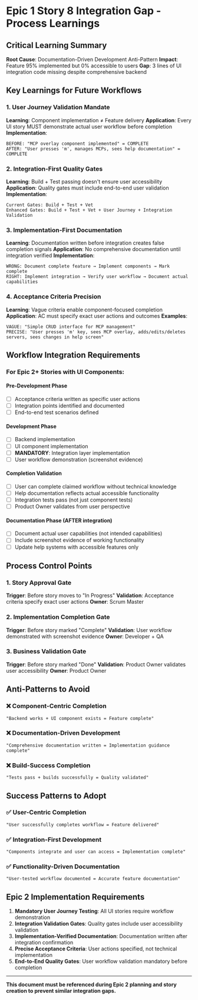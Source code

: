 # Epic 1 Story 8 Integration Gap - Process Learnings

## Critical Learning Summary

**Root Cause**: Documentation-Driven Development Anti-Pattern
**Impact**: Feature 95% implemented but 0% accessible to users
**Gap**: 3 lines of UI integration code missing despite comprehensive backend

## Key Learnings for Future Workflows

### 1. **User Journey Validation Mandate**
**Learning**: Component implementation ≠ Feature delivery
**Application**: Every UI story MUST demonstrate actual user workflow before completion
**Implementation**: 
```
BEFORE: "MCP overlay component implemented" = COMPLETE
AFTER: "User presses 'm', manages MCPs, sees help documentation" = COMPLETE
```

### 2. **Integration-First Quality Gates**
**Learning**: Build + Test passing doesn't ensure user accessibility
**Application**: Quality gates must include end-to-end user validation
**Implementation**:
```
Current Gates: Build + Test + Vet
Enhanced Gates: Build + Test + Vet + User Journey + Integration Validation
```

### 3. **Implementation-First Documentation**
**Learning**: Documentation written before integration creates false completion signals
**Application**: No comprehensive documentation until integration verified
**Implementation**:
```
WRONG: Document complete feature → Implement components → Mark complete
RIGHT: Implement integration → Verify user workflow → Document actual capabilities
```

### 4. **Acceptance Criteria Precision**
**Learning**: Vague criteria enable component-focused completion
**Application**: AC must specify exact user actions and outcomes
**Examples**:
```
VAGUE: "Simple CRUD interface for MCP management"
PRECISE: "User presses 'm' key, sees MCP overlay, adds/edits/deletes servers, sees changes in help screen"
```

## Workflow Integration Requirements

### For Epic 2+ Stories with UI Components:

#### Pre-Development Phase
- [ ] Acceptance criteria written as specific user actions
- [ ] Integration points identified and documented
- [ ] End-to-end test scenarios defined

#### Development Phase  
- [ ] Backend implementation
- [ ] UI component implementation
- [ ] **MANDATORY**: Integration layer implementation
- [ ] User workflow demonstration (screenshot evidence)

#### Completion Validation
- [ ] User can complete claimed workflow without technical knowledge
- [ ] Help documentation reflects actual accessible functionality
- [ ] Integration tests pass (not just component tests)
- [ ] Product Owner validates from user perspective

#### Documentation Phase (AFTER integration)
- [ ] Document actual user capabilities (not intended capabilities)
- [ ] Include screenshot evidence of working functionality
- [ ] Update help systems with accessible features only

## Process Control Points

### 1. **Story Approval Gate**
**Trigger**: Before story moves to "In Progress"
**Validation**: Acceptance criteria specify exact user actions
**Owner**: Scrum Master

### 2. **Implementation Completion Gate**  
**Trigger**: Before story marked "Complete"
**Validation**: User workflow demonstrated with screenshot evidence
**Owner**: Developer + QA

### 3. **Business Validation Gate**
**Trigger**: Before story marked "Done"
**Validation**: Product Owner validates user accessibility
**Owner**: Product Owner

## Anti-Patterns to Avoid

### ❌ Component-Centric Completion
```
"Backend works + UI component exists = Feature complete"
```

### ❌ Documentation-Driven Development
```
"Comprehensive documentation written = Implementation guidance complete"
```

### ❌ Build-Success Completion
```
"Tests pass + builds successfully = Quality validated"
```

## Success Patterns to Adopt

### ✅ User-Centric Completion
```
"User successfully completes workflow = Feature delivered"
```

### ✅ Integration-First Development
```
"Components integrate and user can access = Implementation complete"
```

### ✅ Functionality-Driven Documentation
```
"User-tested workflow documented = Accurate feature documentation"
```

## Epic 2 Implementation Requirements

1. **Mandatory User Journey Testing**: All UI stories require workflow demonstration
2. **Integration Validation Gates**: Quality gates include user accessibility validation  
3. **Implementation-Verified Documentation**: Documentation written after integration confirmation
4. **Precise Acceptance Criteria**: User actions specified, not technical implementation
5. **End-to-End Quality Gates**: User workflow validation mandatory before completion

---

**This document must be referenced during Epic 2 planning and story creation to prevent similar integration gaps.**